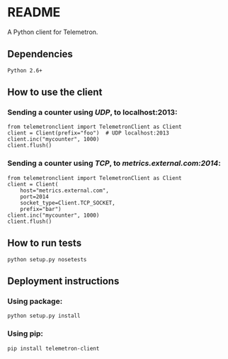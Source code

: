 # README #

A Python client for Telemetron.

## Dependencies

    Python 2.6+


## How to use the client

### Sending a counter using _UDP_, to localhost:2013:


    from telemetronclient import TelemetronClient as Client
    client = Client(prefix="foo")  # UDP localhost:2013
    client.inc("mycounter", 1000)
    client.flush()


### Sending a counter using _TCP_, to _metrics.external.com:2014_:


    from telemetronclient import TelemetronClient as Client
    client = Client(
        host="metrics.external.com",
        port=2014
        socket_type=Client.TCP_SOCKET,
        prefix="bar")
    client.inc("mycounter", 1000)
    client.flush()


## How to run tests

    python setup.py nosetests


## Deployment instructions

### Using package:

    python setup.py install


### Using pip:

    pip install telemetron-client
